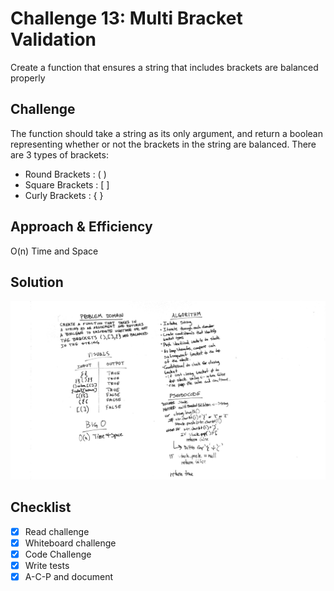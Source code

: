# Challenge 13: Multi Bracket Validation
Create a function that ensures a string that includes brackets are balanced properly

## Challenge
The function should take a string as its only argument, and return a boolean representing whether or not the brackets in the string are balanced. There are 3 types of brackets:

* Round Brackets : ( )
* Square Brackets : [ ]
* Curly Brackets : { }

## Approach & Efficiency
O(n) Time and Space

## Solution
![Code Challenge 13](../assets/401-cc13-wb.JPG)

## Checklist

  - [x] Read challenge
  - [x] Whiteboard challenge
  - [x] Code Challenge
  - [x] Write tests
  - [x] A-C-P and document
